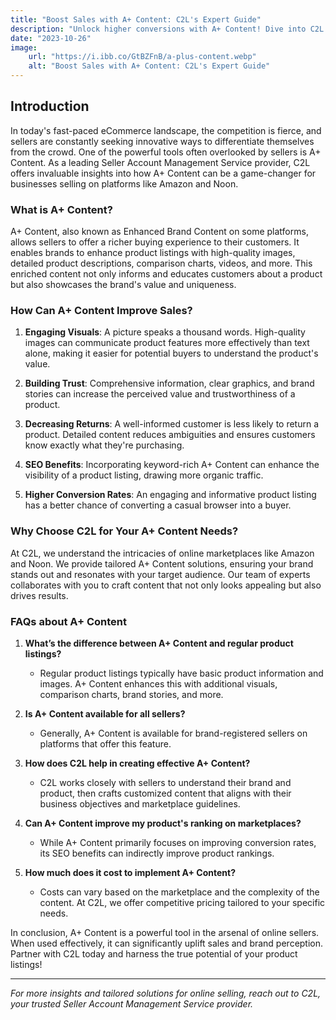 ```yaml
---
title: "Boost Sales with A+ Content: C2L's Expert Guide"
description: "Unlock higher conversions with A+ Content! Dive into C2L's insights on enhancing listings for Amazon & Noon."
date: "2023-10-26"
image:
    url: "https://i.ibb.co/GtBZFnB/a-plus-content.webp"
    alt: "Boost Sales with A+ Content: C2L's Expert Guide"
---
```


## Introduction

In today's fast-paced eCommerce landscape, the competition is fierce, and sellers are constantly seeking innovative ways to differentiate themselves from the crowd. One of the powerful tools often overlooked by sellers is A+ Content. As a leading Seller Account Management Service provider, C2L offers invaluable insights into how A+ Content can be a game-changer for businesses selling on platforms like Amazon and Noon.

### What is A+ Content?

A+ Content, also known as Enhanced Brand Content on some platforms, allows sellers to offer a richer buying experience to their customers. It enables brands to enhance product listings with high-quality images, detailed product descriptions, comparison charts, videos, and more. This enriched content not only informs and educates customers about a product but also showcases the brand's value and uniqueness.

### How Can A+ Content Improve Sales?

1. **Engaging Visuals**: A picture speaks a thousand words. High-quality images can communicate product features more effectively than text alone, making it easier for potential buyers to understand the product's value.

2. **Building Trust**: Comprehensive information, clear graphics, and brand stories can increase the perceived value and trustworthiness of a product.

3. **Decreasing Returns**: A well-informed customer is less likely to return a product. Detailed content reduces ambiguities and ensures customers know exactly what they're purchasing.

4. **SEO Benefits**: Incorporating keyword-rich A+ Content can enhance the visibility of a product listing, drawing more organic traffic.

5. **Higher Conversion Rates**: An engaging and informative product listing has a better chance of converting a casual browser into a buyer.

### Why Choose C2L for Your A+ Content Needs?

At C2L, we understand the intricacies of online marketplaces like Amazon and Noon. We provide tailored A+ Content solutions, ensuring your brand stands out and resonates with your target audience. Our team of experts collaborates with you to craft content that not only looks appealing but also drives results.

### FAQs about A+ Content

1. **What’s the difference between A+ Content and regular product listings?**
   - Regular product listings typically have basic product information and images. A+ Content enhances this with additional visuals, comparison charts, brand stories, and more.

2. **Is A+ Content available for all sellers?**
   - Generally, A+ Content is available for brand-registered sellers on platforms that offer this feature.

3. **How does C2L help in creating effective A+ Content?**
   - C2L works closely with sellers to understand their brand and product, then crafts customized content that aligns with their business objectives and marketplace guidelines.

4. **Can A+ Content improve my product's ranking on marketplaces?**
   - While A+ Content primarily focuses on improving conversion rates, its SEO benefits can indirectly improve product rankings.

5. **How much does it cost to implement A+ Content?**
   - Costs can vary based on the marketplace and the complexity of the content. At C2L, we offer competitive pricing tailored to your specific needs.

In conclusion, A+ Content is a powerful tool in the arsenal of online sellers. When used effectively, it can significantly uplift sales and brand perception. Partner with C2L today and harness the true potential of your product listings!

---

*For more insights and tailored solutions for online selling, reach out to C2L, your trusted Seller Account Management Service provider.*